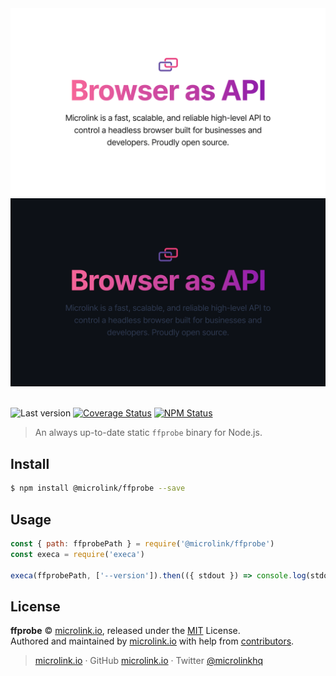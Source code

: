 <div align="center">
  <img src="https://github.com/microlinkhq/cdn/raw/master/dist/logo/banner.png#gh-light-mode-only" alt="microlink logo">
  <img src="https://github.com/microlinkhq/cdn/raw/master/dist/logo/banner-dark.png#gh-dark-mode-only" alt="microlink logo">
  <br>
  <br>
</div>

![Last version](https://img.shields.io/github/tag/microlinkhq/ffprobe.svg?style=flat-square)
[![Coverage Status](https://img.shields.io/coveralls/microlinkhq/ffprobe.svg?style=flat-square)](https://coveralls.io/github/microlinkhq/ffprobe)
[![NPM Status](https://img.shields.io/npm/dm/@microlink/ffprobe.svg?style=flat-square)](https://www.npmjs.org/@microlink/ffprobe)

> An always up-to-date static `ffprobe` binary for Node.js.

## Install

```bash
$ npm install @microlink/ffprobe --save
```

## Usage

```js
const { path: ffprobePath } = require('@microlink/ffprobe')
const execa = require('execa')

execa(ffprobePath, ['--version']).then(({ stdout }) => console.log(stdout))
```

## License

**ffprobe** © [microlink.io](https://microlink.io), released under the [MIT](https://github.com/microlinkhq/ffprobe/blob/master/LICENSE.md) License.<br>
Authored and maintained by [microlink.io](https://microlink.io) with help from [contributors](https://github.com/microlinkhq/ffprobe/contributors).

> [microlink.io](https://microlink.io) · GitHub [microlink.io](https://github.com/microlinkhq) · Twitter [@microlinkhq](https://twitter.com/microlinkhq)
